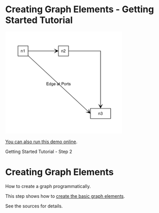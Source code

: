 # Creating Graph Elements - Getting Started Tutorial

<img src="../../resources/image/tutorial1step2.png" alt="demo-thumbnail" height="320"/>

[You can also run this demo online](https://live.yworks.com/demos/01-tutorial-getting-started/02-graph-element-creation/index.html).

Getting Started Tutorial - Step 2

# Creating Graph Elements

How to create a graph programmatically.

This step shows how to [create the basic graph elements](https://docs.yworks.com/yfileshtml/#/dguide/getting_started-creating_graph_elements).

See the sources for details.
